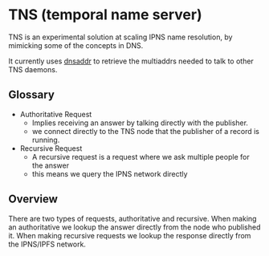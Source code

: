 # TNS (temporal name server)

TNS is an experimental solution at scaling IPNS name resolution, by mimicking some of the concepts in DNS.

It currently uses [dnsaddr](https://github.com/multiformats/go-multiaddr-dns) to retrieve the multiaddrs needed to talk to other TNS daemons.

## Glossary

* Authoritative Request
  * Implies receiving an answer by talking directly with the publisher.
  * we connect directly to the TNS node that the publisher of a record is running.
* Recursive Request
  * A recursive request is a request where we ask multiple people for the answer
  * this means we query the IPNS network directly

## Overview

There are two types of requests, authoritative and recursive. When making an authoritative we lookup the answer directly from the node who published it. When making recursive requests we lookup the response directly from the IPNS/IPFS network.